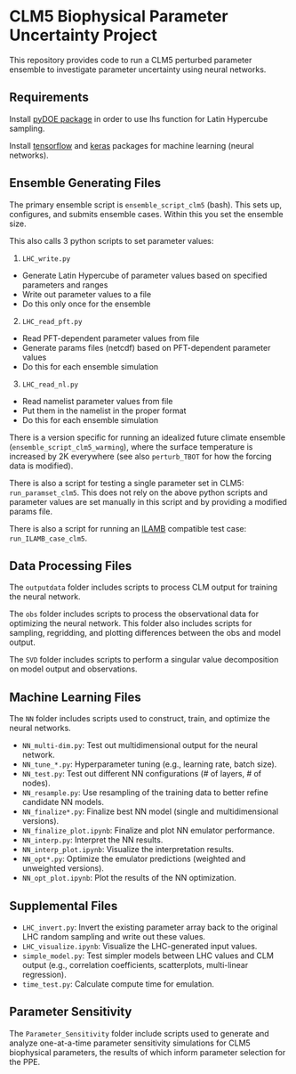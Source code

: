 # CLM5 Biophysical Parameter Uncertainty Project

This repository provides code to run a CLM5 perturbed parameter ensemble to investigate parameter uncertainty using neural networks.

## Requirements

Install [pyDOE package](https://pythonhosted.org/pyDOE/randomized.html#latin-hypercube) in order to use lhs function for Latin Hypercube sampling.

Install [tensorflow](https://www.tensorflow.org/) and [keras](https://keras.io/) packages for machine learning (neural networks).

<!---
Install [emcee](https://emcee.readthedocs.io/en/latest/) for MCMC sampling and [corner](https://corner.readthedocs.io/en/latest/) for visualization.
-->
## Ensemble Generating Files

The primary ensemble script is `ensemble_script_clm5` (bash). This sets up, configures, and submits ensemble cases. Within this you set the ensemble size.

This also calls 3 python scripts to set parameter values:

1) `LHC_write.py`

* Generate Latin Hypercube of parameter values based on specified parameters and ranges
* Write out parameter values to a file
* Do this only once for the ensemble

2) `LHC_read_pft.py`

* Read PFT-dependent parameter values from file
* Generate params files (netcdf) based on PFT-dependent parameter values
* Do this for each ensemble simulation

3) `LHC_read_nl.py`

* Read namelist parameter values from file
* Put them in the namelist in the proper format
* Do this for each ensemble simulation

There is a version specific for running an idealized future climate ensemble (`ensemble_script_clm5_warming`), where the surface temperature is increased by 2K everywhere (see also `perturb_TBOT` for how the forcing data is modified).

There is also a script for testing a single parameter set in CLM5: `run_paramset_clm5`. This does not rely on the above python scripts and parameter values are set manually in this script and by providing a modified params file.

There is also a script for running an [ILAMB](https://www.ilamb.org/) compatible test case: `run_ILAMB_case_clm5`.

## Data Processing Files

The `outputdata` folder includes scripts to process CLM output for training the neural network.

The `obs` folder includes scripts to process the observational data for optimizing the neural network. This folder also includes scripts for sampling, regridding, and plotting differences between the obs and model output. 

The `SVD` folder includes scripts to perform a singular value decomposition on model output and observations.  

## Machine Learning Files

The `NN` folder includes scripts used to construct, train, and optimize the neural networks.

* `NN_multi-dim.py`: Test out multidimensional output for the neural network.
* `NN_tune_*.py`: Hyperparameter tuning (e.g., learning rate, batch size).
* `NN_test.py`: Test out different NN configurations (# of layers, # of nodes).
* `NN_resample.py`: Use resampling of the training data to better refine candidate NN models.
* `NN_finalize*.py`: Finalize best NN model (single and multidimensional versions).
* `NN_finalize_plot.ipynb`: Finalize and plot NN emulator performance. 
* `NN_interp.py`: Interpret the NN results.
* `NN_interp_plot.ipynb`: Visualize the interpretation results.
* `NN_opt*.py`: Optimize the emulator predictions (weighted and unweighted versions).
* `NN_opt_plot.ipynb`: Plot the results of the NN optimization.

## Supplemental Files

* `LHC_invert.py`: Invert the existing parameter array <!---(parameters.npy) -->back to the original LHC random sampling and write out these values<!--- (lhc.npy)-->.
* `LHC_visualize.ipynb`: Visualize the LHC-generated input values. 
* `simple_model.py`: Test simpler models between LHC values and CLM output (e.g., correlation coefficients, scatterplots, multi-linear regression).
* `time_test.py`: Calculate compute time for emulation.

## Parameter Sensitivity

The `Parameter_Sensitivity` folder include scripts used to generate and analyze one-at-a-time parameter sensitivity simulations for CLM5 biophysical parameters, the results of which inform parameter selection for the PPE.

